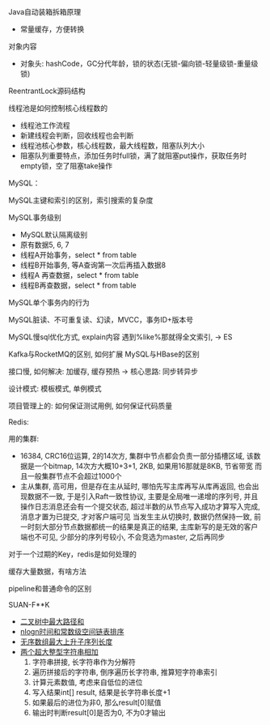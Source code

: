 Java自动装箱拆箱原理

- 常量缓存，方便转换

对象内容

- 对象头: hashCode，GC分代年龄，锁的状态(无锁-偏向锁-轻量级锁-重量级锁)

ReentrantLock源码结构

线程池是如何控制核心线程数的

- 线程池工作流程
- 新建线程会判断，回收线程也会判断
- 线程池核心参数，核心线程数，最大线程数，阻塞队列大小
- 阻塞队列重要特点，添加任务时full锁，满了就阻塞put操作，获取任务时empty锁，空了阻塞take操作


MySQL：

MySQL主键和索引的区别，索引搜索的复杂度

MySQL事务级别

- MySQL默认隔离级别
- 原有数据5, 6, 7
- 线程A开始事务，select * from table
- 线程B开始事务, 等A查询第一次后再插入数据8
- 线程A 再查数据，select * from table
- 线程B再查数据，select * from table

MySQL单个事务内的行为

MySQL脏读、不可重复读、幻读，MVCC，事务ID+版本号

MySQL慢sql优化方式, explain内容 遇到%like%那就得全文索引, -> ES

Kafka与RocketMQ的区别, 如何扩展 MySQL与HBase的区别

接口慢, 如何解决: 加缓存, 缓存预热 -> 核心思路: 同步转异步

设计模式: 模板模式, 单例模式

项目管理上的: 如何保证测试用例, 如何保证代码质量

Redis:

用的集群:

- 16384, CRC16位运算, 2的14次方, 集群中节点都会负责一部分插槽区域, 该数据是一个bitmap, 14次方大概10+3+1, 2KB, 如果用16那就是8KB, 节省带宽 而且一般集群节点不会超过1000个
- 主从集群, 高可用，但是存在主从延时, 哪怕先写主库再写从库再返回, 也会出现数据不一致, 于是引入Raft一致性协议, 主要是全局唯一递增的序列号, 并且操作日志消息还会有一个提交状态, 超过半数的从节点写入成功才算写入完成, 消息才置为已提交, 才对客户端可见 当发生主从切换时, 数据仍然保持一致, 前一时刻大部分节点数据都统一的结果是真正的结果, 主库新写的是无效的客户端也不可见, 少部分的序列号较小, 不会竞选为master, 之后再同步

对于一个过期的Key，redis是如何处理的

缓存大量数据，有啥方法

pipeline和普通命令的区别

SUAN-F**K

- [二叉树中最大路径和](https://blog.csdn.net/qq_15764477/article/details/106882100)
- [nlogn时间和常数级空间链表排序](https://www.jianshu.com/p/030a59528323)
- [无序数组最大上升子序列长度](https://www.freesion.com/article/71831322689/)
- [两个超大整型字符串相加]()
  1. 字符串拼接, 长字符串作为分解符
  2. 遍历拼接后的字符串, 倒序遍历长字符串, 推算短字符串索引
  3. 计算元素数值, 考虑来自低位的进位
  4. 写入结果int[] result, 结果是长字符串长度+1
  5. 如果最后的进位为非0, 那么result[0]赋值
  6. 输出时判断result[0]是否为0, 不为0才输出